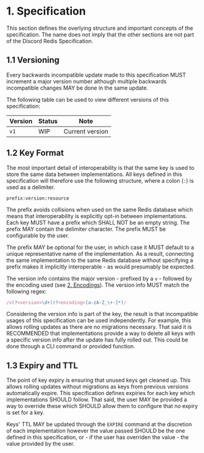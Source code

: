 # 1. Specification

This section defines the overlying structure and important concepts
of the specification. The name does not imply that the other sections
are not part of the Discord Redis Specification.

## 1.1 Versioning

Every backwards incompatible update made to this specification MUST
increment a major version number although multiple backwards
incompatible changes MAY be done in the same update.

The following table can be used to view different versions of this
specification:

| Version | Status | Note            |
| ------- | -----  | --------------- |
| `v1`    | WIP    | Current version |

## 1.2 Key Format

The most important detail of interoperability is that the same key is
used to store the same data between implementations. All keys defined
in this specification will therefore use the following structure, where
a colon (`:`) is used as a delimiter.

```text
prefix:version:resource
```

The prefix avoids collisions when used on the same Redis database which
means that interoperability is explicitly opt-in between
implementations. Each key MUST have a prefix which SHALL NOT be an
empty string. The prefix MAY contain the delimiter character. The
prefix MUST be configurable by the user.

The prefix MAY be optional for the user, in which case it MUST default
to a unique representative name of the implementation. As a result,
connecting the same implementation to the same Redis database without
specifying a prefix makes it implicitly interoperable - as would
presumably be expected.

The version info contains the major version - prefixed by a `v` -
followed by the encoding used (see [2. Encodings](./encodings.md)).
The version info MUST match the following regex:

```javascript
/v(?<version>\d+)(?<encoding>[a-zA-Z_\+-]*)/
```

Considering the version info is part of the key, the result is that
incompatible usages of this specification can be used independently.
For example, this allows rolling updates as there are no migrations
necessary. That said it is RECOMMENDED that implementations provide a
way to delete all keys with a specific version info after the update
has fully rolled out. This could be done through a CLI command or
provided function.

## 1.3 Expiry and TTL

The point of key expiry is ensuring that unused keys get cleaned up.
This allows rolling updates without migrations as keys from previous
versions automatically expire. This specification defines expiries for
each key which implementations SHOULD follow. That said, the user MAY
be provided a way to override these which SHOULD allow them to
configure that no expiry is set for a key.

Keys' TTL MAY be updated through the `EXPIRE` command at the discretion
of each implementation however the value passed SHOULD be the one
defined in this specification, or - if the user has overriden the
value - the value provided by the user.

